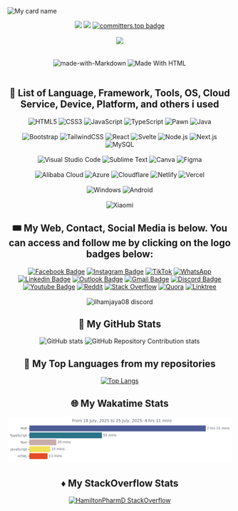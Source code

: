 ![My card name](https://cardivo-beta.vercel.app/api?name=Affan%20Akbarulloh%20&description=Hi%20There,%20i%27m%20Beginner%20Developer%20and%20i%27m%2016%20y.o.%20%20I%27m%20from%20Indonesia%20and%20now%20me%20%20studying%20at%20Network%20Engineering%20Major%20of%20Vocational%20High%20School%20%F0%9F%98%8A&image=https://avatars.githubusercontent.com/u/141555404&pattern=ticTacToe&colorPattern=%23eaeaea&opacity=0.5&site=https:/ilhamjaya08.me&instagram=finnn.zy_08&github=ilhamjaya08)

<div align="center">
<img src="https://komarev.com/ghpvc/?username=ilhamjaya08&label=PROFILE+VIEWS"/>
<a href="https://github.com/ilhamjaya08"><img src="https://img.shields.io/github/followers/ilhamjaya08?label=followers&style=social"/></a>
<a href="https://user-badge.committers.top/indonesia/ilhamjaya08"><img src="https://user-badge.committers.top/indonesia/ilhamjaya08.svg" alt="committers.top badge"></a>
<br><br>
<img src="https://github-profile-trophy.vercel.app/?username=ilhamjaya08&row=1&theme=darkhub"/>
<br><br>

![made-with-Markdown](https://img.shields.io/badge/Made%20with-Markdown-green?style=for-the-badge&logo=MD)
![Made With HTML](https://img.shields.io/badge/Made%20with-Html-orange?style=for-the-badge&logo=HTML)
<br><br>

## 🔰 List of Language, Framework, Tools, OS, Cloud Service, Device, Platform,  and others i used
![HTML5](https://img.shields.io/badge/HTML5-E34F26?style=for-the-badge&logo=html5&logoColor=white)
![CSS3](https://img.shields.io/badge/CSS3-1572B6?style=for-the-badge&logo=css3&logoColor=white)
![JavaScript](https://img.shields.io/badge/JavaScript-F7DF1E?style=for-the-badge&logo=javascript&logoColor=black)
![TypeScript](https://img.shields.io/badge/typescript-%23007ACC.svg?style=for-the-badge&logo=typescript&logoColor=white)
![Pawn](https://img.shields.io/badge/Pawn-F96854?style=for-the-badge&logo=patreon&logoColor=white)
![Java](https://img.shields.io/badge/java-%23ED8B00.svg?style=for-the-badge&logo=openjdk&logoColor=white)
<br><br>
![Bootstrap](https://img.shields.io/badge/bootstrap-%238511FA.svg?style=for-the-badge&logo=bootstrap&logoColor=white)
![TailwindCSS](https://img.shields.io/badge/tailwindcss-%2338B2AC.svg?style=for-the-badge&logo=tailwind-css&logoColor=white)
![React](https://img.shields.io/badge/React-61DAFB?style=for-the-badge&logo=React&logoColor=black)
![Svelte](https://img.shields.io/badge/svelte-%23f1413d.svg?style=for-the-badge&logo=svelte&logoColor=white)
![Node.js](https://img.shields.io/badge/Node.js-339933?style=for-the-badge&logo=Node.js&logoColor=white)
![Next.js](https://img.shields.io/badge/Next.js-000000?style=for-the-badge&logo=Next.js&logoColor=white)
![MySQL](https://img.shields.io/badge/mysql-%2300f.svg?style=for-the-badge&logo=mysql&logoColor=white)
<br><br>
![Visual Studio Code](https://img.shields.io/badge/Visual%20Studio%20Code-0078d7.svg?style=for-the-badge&logo=visual-studio-code&logoColor=white)
![Sublime Text](https://img.shields.io/badge/sublime_text-%23575757.svg?style=for-the-badge&logo=sublime-text&logoColor=important)
![Canva](https://img.shields.io/badge/Canva-%2300C4CC.svg?style=for-the-badge&logo=Canva&logoColor=white)
![Figma](https://img.shields.io/badge/figma-%23F24E1E.svg?style=for-the-badge&logo=figma&logoColor=white)
<br><br>
![Alibaba Cloud](https://img.shields.io/badge/AlibabaCloud-%23FF6701.svg?style=for-the-badge&logo=alibabacloud&logoColor=white)
![Azure](https://img.shields.io/badge/azure-%230072C6.svg?style=for-the-badge&logo=microsoftazure&logoColor=white)
![Cloudflare](https://img.shields.io/badge/Cloudflare-F38020?style=for-the-badge&logo=Cloudflare&logoColor=white)
![Netlify](https://img.shields.io/badge/netlify-%23000000.svg?style=for-the-badge&logo=netlify&logoColor=#00C7B7)
![Vercel](https://img.shields.io/badge/vercel-%23000000.svg?style=for-the-badge&logo=vercel&logoColor=white)
<br><br>
![Windows](https://img.shields.io/badge/Windows-0078D6?style=for-the-badge&logo=windows&logoColor=white)
![Android](https://img.shields.io/badge/Android-3DDC84.svg?style=for-the-badge&logo=android-studio&logoColor=white)
<br><br>
![Xiaomi](https://img.shields.io/badge/Xiaomi-%23FF6900.svg?style=for-the-badge&logo=xiaomi&logoColor=white)

## 🎟️ My Web, Contact, Social Media is below. You can access and follow me by clicking on the logo badges below:
[![Facebook Badge](https://img.shields.io/badge/Facebook-1877F2?style=for-the-badge&logo=facebook&logoColor=white)](https://www.facebook.com//)
[![Instagram Badge](https://img.shields.io/badge/Instagram-E4405F?style=for-the-badge&logo=instagram&logoColor=white)](https://www.instagram.com/ilham.j_08/)
[![TikTok](https://img.shields.io/badge/TikTok-%23000000.svg?style=for-the-badge&logo=TikTok&logoColor=white)](https://tiktok.com/@ilhamjaya08)
[![WhatsApp](https://img.shields.io/badge/WhatsApp-25D366?style=for-the-badge&logo=whatsapp&logoColor=white)](https://wa.me/6289603982787/)
[![Linkedin Badge](https://img.shields.io/badge/LinkedIn-0077B5?style=for-the-badge&logo=linkedin&logoColor=white)](http://www.linkedin.com/in/muhammad-ilham-jaya-43899628b/)
[![Outlook Badge](https://img.shields.io/badge/Microsoft_Outlook-0078D4?style=for-the-badge&logo=microsoft-outlook&logoColor=white)](mailto:ilhamjaya1808@outlook.co.idm)
[![Gmail Badge](https://img.shields.io/badge/Gmail-D14836?style=for-the-badge&logo=gmail&logoColor=white)](mailto:m.ilhamjaya1808@gmail.com)
[![Discord Badge](https://img.shields.io/badge/Discord-7289DA?style=for-the-badge&logo=discord&logoColor=white)](https://discord.gg/vXDhTktSSh)
[![Youtube Badge](https://img.shields.io/badge/YouTube-FF0000?style=for-the-badge&logo=youtube&logoColor=white)](https://www.youtube.com/@ilhamjaya08/)
[![Reddit](https://img.shields.io/badge/Reddit-%23FF4500.svg?style=for-the-badge&logo=Reddit&logoColor=white)](https://www.reddit.com/user/Hamm_XD08/)
[![Stack Overflow](https://img.shields.io/badge/-Stackoverflow-FE7A16?style=for-the-badge&logo=stack-overflow&logoColor=white)]()
[![Quora](https://img.shields.io/badge/Quora-%23B92B27.svg?style=for-the-badge&logo=Quora&logoColor=white)]()
[![Linktree](https://img.shields.io/badge/linktree%20for%20my%20others%20media-1de9b6?style=for-the-badge&logo=linktree&logoColor=white)](https://linktr.ee/ilhamjaya08/)
<br><br>
<img src="https://discord.c99.nl/widget/theme-1/757257945531678760.png" alt="ilhamjaya08 discord" />
## 📶 My GitHub Stats
![GitHub stats](https://github-readme-stats.vercel.app/api?username=ilhamjaya08&show_icons=true&theme=cobalt)
![GitHub Repository Contribution stats](https://github-contributor-stats.vercel.app/api?username=ilhamjaya08)
## 💽 My Top Languages from my repositories
[![Top Langs](https://github-readme-stats.vercel.app/api/top-langs/?username=ilhamjaya08)](https://github.com/anuraghazra/github-readme-stats)
## 🌐 My Wakatime Stats
<img
  src="https://github.com/ilhamjaya08/ilhamjaya08/blob/main/images/stat.svg"
  alt="Wakatime Stats"
/>
## ♦️ My StackOverflow Stats
[![HamiltonPharmD StackOverflow](https://stackoverflow-badge.onrender.com/api/StackOverflowBadge/22596115)](https://stackoverflow.com/users/22596115/ilhamjaya08)
